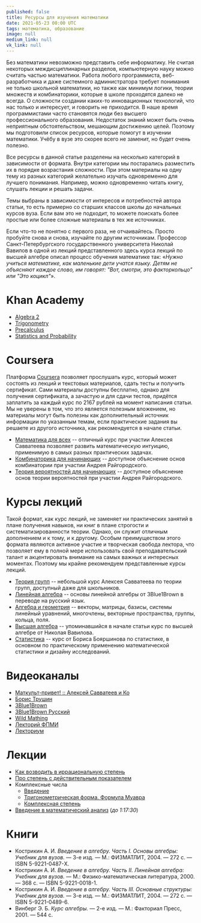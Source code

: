 ```yaml
---
published: false
title: Ресурсы для изучения математики
date: 2021-05-23 00:00 UTC
tags: математика, образование
image: null
medium_link: null
vk_link: null
---
```


Без математики невозможно представить себе информатику. Не считая некоторых
междисциплинарных разделов, компьютерную науку можно считать частью математики.
Работа любого программиста, веб-разработчика и даже системного администратора
требует понимания не только школьной математики, но также как минимум логики,
теории множеств и комбинаторики, которые в школе проходятся далеко не всегда.
О сложности создании каких-то инновационных технологий, что нас только и
интересует, и говорить не приходится. В наше время программистами часто
становятся люди без высшего профессионального образования. Недостаток знаний
может быть очень неприятным обстоятельством, мешающим достижению целей. Поэтому
мы подготовили список ресурсов, которые помогут в изучении математики. Учёбу в
вузе это скорее всего не заменит, но будет очень полезно.

Все ресурсы в данной статье разделены на несколько категорий в зависимости от
формата. Внутри категории мы постарались разместить их в порядке возрастания
сложности. При этом материалы на одну тему из разных категорий желательно
изучать одновременно для лучшего понимания. Например, можно одновременно читать
книгу, слушать лекции и решать задачи.

Темы выбраны в зависимости от интересов и потребностей автора статьи, то есть
примерно со старших классов школы до начальных курсов вуза. Если вам это не
подходит, то можете поискать более простые или более сложные материалы в тех же
источниках.

Если что-то не понятно с первого раза, не отчаивайтесь. Просто пробуйте снова и
снова, изучайте по другим источникам. Профессор Санкт-Петербургского
государственного университета Николай Вавилов в одной из лекций представленного
здесь курса лекций по высшей алгебре описал процесс обучения математике так:
«*Нужно учиться математике, как маленькие дети учатся языку. Детям не объясняют
каждое слово, им говорят: "Вот, смотри, это факторкольцо" или "Это коцикл"*».

Khan Academy
============

* [Algebra 2](https://khanacademy.org/math/algebra2)
* [Trigonometry](https://khanacademy.org/math/trigonometry)
* [Precalculus](https://khanacademy.org/math/precalculus)
* [Statistics and Probability](https://khanacademy.org/math/statistics-probability)

Coursera
========

Платформа [Coursera](https://coursera.org) позволяет прослушать курс, который
может состоять из лекций и текстовых материалов, сдать тесты и получить
сертификат. Сами материалы доступны бесплатно, однако для получения сертификата,
а зачастую и для сдачи тестов, придётся заплатить за каждый курс по 2167 рублей
на момент написания статьи. Мы не уверены в том, что это является полезным
вложением, но материалы могут быть полезны как дополнительный источник
информации по указанным темам, если практические задания вы решаете из другого
источника, как рекомендуется в начале статьи.

* [Математика для всех](https://coursera.org/learn/matematika-dlya-vseh) --
  отличный курс при участии Алексея Савватеева позволяет развить математическую
  интуицию, применимую в самых разных практических задачах.
* [Комбинаторика для начинающих](https://coursera.org/learn/kombinatorika-dlya-nachinayushchikh)
  -- доступное объяснение основ комбинатории при участии Андрея Райгородского.
* [Теория вероятностей для начинающих](https://coursera.org/learn/probability-theory-basics)
  -- доступное объяснение основ теории вероятностей при участии Андрея
  Райгородского.

Курсы лекций
============

Такой формат, как курс лекций, не заменяет ни практических занятий в плане
получения навыков, ни книг в плане строгости и систематизированности теории.
Однако, он служит отличным дополнением и к тому, и к другому. Особым
преимуществом этого формата являются активное участие и творческая свобода
лектора, что позволяет ему в полной мере использовать свой преподавательский
талант и акцентировать внимание на самых важных и интересных моментах. Поэтому
мы крайне рекомендуем представленные курсы лекций.

* [Теория групп](https://youtube.com/playlist?list=PLgP3zuGMvbyp1fZ0uLMMkbUeTFgI6qLZ1)
  -- небольшой курс Алексея Савватеева по теории групп, доступный даже для
  школьников.
* [Линейная алгебра](https://youtube.com/playlist?list=PLVjLpKXnAGLXPaS7FRBjd5yZeXwJxZil2)
  -- основы линейной алгебры от 3Blue1Brown в переводе на русский язык.
* [Алгебра и геометрия](https://youtube.com/playlist?list=PL4_hYwCyhAvbl0Q8dZRLJBdzc6j9S_p70)
  -- векторы, матрицы, базисы, системы линейный уравнений, многочлены, векторные
  пространства, группы, кольца, поля.
* [Высшая алгебра](https://youtube.com/playlist?list=PL-_cKNuVAYAWNayB696aQFTPcP6HiIC1c)
  -- упоминавшийся в начале статьи курс по высшей алгебре от Николая Вавилова.
* [Статистика](https://youtube.com/playlist?list=PLDrmKwRSNx7K3oySk9znyI4kolE8wQElL)
  -- курс от Бориса Бояршинова по статистике, в основном по практическому
  применению математической статистики и дизайну исследований.

Видеоканалы
===========

* [Маткульт-привет! :: Алексей Савватеев и Ко](https://youtube.com/c/%D0%9C%D0%B0%D1%82%D0%BA%D1%83%D0%BB%D1%8C%D1%82%D0%BF%D1%80%D0%B8%D0%B2%D0%B5%D1%82)
* [Борис Трушин](https://youtube.com/user/trushinbv)
* [3Blue1Brown](https://youtube.com/channel/UCYO_jab_esuFRV4b17AJtAw)
* [3Blue1Brown Русский](https://youtube.com/channel/UC6hAYNOWMmuqOBvFOuAFKwA)
* [Wild Mathing](https://youtube.com/c/WildMathing)
* [Лекторий ФПМИ](https://youtube.com/c/%D0%9B%D0%B5%D0%BA%D1%82%D0%BE%D1%80%D0%B8%D0%B9%D0%A4%D0%9F%D0%9C%D0%98)
* [Лекториум](https://youtube.com/user/OpenLektorium)

Лекции
======

* [Как возводить в иррациональную степень](https://youtu.be/9oBMwGcNjUs)
* [Про степень с действительным показателем](https://youtu.be/h7hIt2ekYqA)
* Комплексные числа
  * [Введение](https://youtu.be/4N1qybcVb1s)
  * [Тригонометрическая форма. Формула Муавра](https://youtu.be/GGaZ5IJEjXw)
  * [Комплексная степень](https://youtu.be/5gq4P63m9CA)
* [Введение в математический анализ](https://youtu.be/IlJyOGIboh8) (*до 1:17:30*)

Книги
=====

* Кострикин А. И. *Введение в алгебру. Часть I. Основы алгебры: Учебник для вузов.*       — 3-е изд. — М.: ФИЗМАТЛИТ,                        2004. — 272 с. — ISBN 5-9221-0487-Х.
* Кострикин А. И. *Введение в алгебру. Часть II. Линейная алгебра: Учебник для вузов.*               — М.: Физико-математическая литература, 2000. — 368 с. — ISBN 5-9221-0018-1.
* Кострикин А. И. *Введение в алгебру. Часть III. Основные структуры: Учебник для вузов.* — 3-е изд. — М.: ФИЗМАТЛИТ,                        2004. — 272 с. — ISBN 5-9221-0489-6.
* Винберг   Э. Б. *Курс алгебры.*                                                         — 2-е изд. — М.: Факториал Пресс,                  2001. — 544 с.
